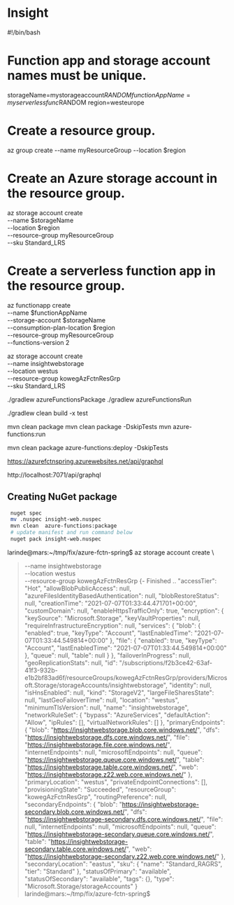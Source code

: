 # Insight



#!/bin/bash

# Function app and storage account names must be unique.
storageName=mystorageaccount$RANDOM
functionAppName=myserverlessfunc$RANDOM
region=westeurope

# Create a resource group.
az group create --name myResourceGroup --location $region

# Create an Azure storage account in the resource group.
az storage account create \
  --name $storageName \
  --location $region \
  --resource-group myResourceGroup \
  --sku Standard_LRS

# Create a serverless function app in the resource group.
az functionapp create \
  --name $functionAppName \
  --storage-account $storageName \
  --consumption-plan-location $region \
  --resource-group myResourceGroup \
  --functions-version 2
  
  
  
  az storage account create \
  --name insightwebstorage \
  --location westus \
  --resource-group kowegAzFctnResGrp \
  --sku Standard_LRS


./gradlew azureFunctionsPackage
./gradlew azureFunctionsRun

./gradlew clean build -x test



mvn clean package
mvn clean package -DskipTests
mvn azure-functions:run

mvn clean package azure-functions:deploy  -DskipTests

https://azurefctnspring.azurewebsites.net/api/graphql

http://localhost:7071/api/graphql



## Creating NuGet package

```bash
 nuget spec 
 mv .nuspec insight-web.nuspec
 mvn clean  azure-functions:package
 # update manifest and run command below
 nuget pack insight-web.nuspec 
```










































larinde@mars:~/tmp/fix/azure-fctn-spring$ az storage account create \
>   --name insightwebstorage \
>   --location westus \
>   --resource-group kowegAzFctnResGrp
{- Finished ..
  "accessTier": "Hot",
  "allowBlobPublicAccess": null,
  "azureFilesIdentityBasedAuthentication": null,
  "blobRestoreStatus": null,
  "creationTime": "2021-07-07T01:33:44.471701+00:00",
  "customDomain": null,
  "enableHttpsTrafficOnly": true,
  "encryption": {
    "keySource": "Microsoft.Storage",
    "keyVaultProperties": null,
    "requireInfrastructureEncryption": null,
    "services": {
      "blob": {
        "enabled": true,
        "keyType": "Account",
        "lastEnabledTime": "2021-07-07T01:33:44.549814+00:00"
      },
      "file": {
        "enabled": true,
        "keyType": "Account",
        "lastEnabledTime": "2021-07-07T01:33:44.549814+00:00"
      },
      "queue": null,
      "table": null
    }
  },
  "failoverInProgress": null,
  "geoReplicationStats": null,
  "id": "/subscriptions/f2b3ce42-63af-41f3-932b-e1b2bf83ad6f/resourceGroups/kowegAzFctnResGrp/providers/Microsoft.Storage/storageAccounts/insightwebstorage",
  "identity": null,
  "isHnsEnabled": null,
  "kind": "StorageV2",
  "largeFileSharesState": null,
  "lastGeoFailoverTime": null,
  "location": "westus",
  "minimumTlsVersion": null,
  "name": "insightwebstorage",
  "networkRuleSet": {
    "bypass": "AzureServices",
    "defaultAction": "Allow",
    "ipRules": [],
    "virtualNetworkRules": []
  },
  "primaryEndpoints": {
    "blob": "https://insightwebstorage.blob.core.windows.net/",
    "dfs": "https://insightwebstorage.dfs.core.windows.net/",
    "file": "https://insightwebstorage.file.core.windows.net/",
    "internetEndpoints": null,
    "microsoftEndpoints": null,
    "queue": "https://insightwebstorage.queue.core.windows.net/",
    "table": "https://insightwebstorage.table.core.windows.net/",
    "web": "https://insightwebstorage.z22.web.core.windows.net/"
  },
  "primaryLocation": "westus",
  "privateEndpointConnections": [],
  "provisioningState": "Succeeded",
  "resourceGroup": "kowegAzFctnResGrp",
  "routingPreference": null,
  "secondaryEndpoints": {
    "blob": "https://insightwebstorage-secondary.blob.core.windows.net/",
    "dfs": "https://insightwebstorage-secondary.dfs.core.windows.net/",
    "file": null,
    "internetEndpoints": null,
    "microsoftEndpoints": null,
    "queue": "https://insightwebstorage-secondary.queue.core.windows.net/",
    "table": "https://insightwebstorage-secondary.table.core.windows.net/",
    "web": "https://insightwebstorage-secondary.z22.web.core.windows.net/"
  },
  "secondaryLocation": "eastus",
  "sku": {
    "name": "Standard_RAGRS",
    "tier": "Standard"
  },
  "statusOfPrimary": "available",
  "statusOfSecondary": "available",
  "tags": {},
  "type": "Microsoft.Storage/storageAccounts"
}
larinde@mars:~/tmp/fix/azure-fctn-spring$ 

